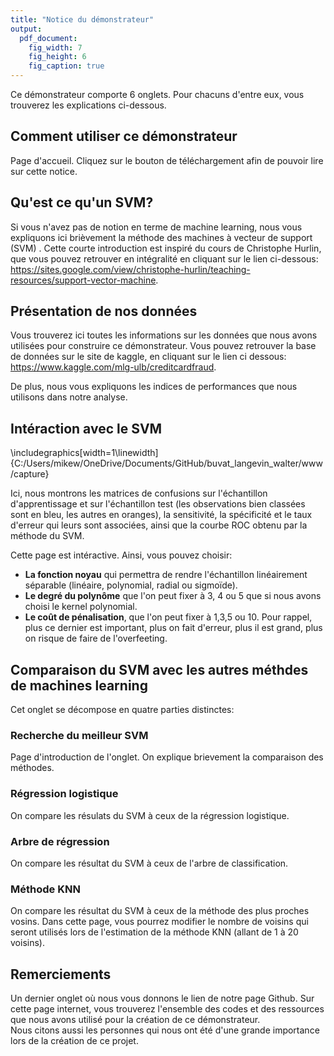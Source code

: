 ```yaml
---
title: "Notice du démonstrateur"
output:
  pdf_document:
    fig_width: 7
    fig_height: 6
    fig_caption: true
---
```




Ce démonstrateur comporte 6 onglets. Pour chacuns d'entre eux, vous trouverez les explications ci-dessous.

## Comment utiliser ce démonstrateur

Page d'accueil. Cliquez sur le bouton de téléchargement afin de pouvoir lire sur cette notice.

## Qu'est ce qu'un SVM?

Si vous n'avez pas de notion en terme de machine learning, nous vous expliquons ici brièvement la méthode des machines à vecteur de support (SVM) . Cette courte introduction est inspiré du cours de Christophe Hurlin, que vous pouvez retrouver en intégralité en cliquant sur le lien ci-dessous:  
<https://sites.google.com/view/christophe-hurlin/teaching-resources/support-vector-machine>.

## Présentation de nos données

Vous trouverez ici toutes les informations sur les données que nous avons utilisées pour construire ce démonstrateur. Vous pouvez retrouver la base de données sur le site de kaggle, en cliquant sur le lien ci dessous:   
<https://www.kaggle.com/mlg-ulb/creditcardfraud>. 

De plus, nous vous expliquons les indices de performances que nous utilisons dans notre analyse.

## Intéraction avec le SVM 



\includegraphics[width=1\linewidth]{C:/Users/mikew/OneDrive/Documents/GitHub/buvat_langevin_walter/www/capture} 


Ici, nous montrons les matrices de confusions sur l'échantillon d'apprentissage et sur l'échantillon test (les observations bien classées sont en bleu, les autres en oranges), la sensitivité, la spécificité et le taux d'erreur qui leurs sont associées, ainsi que la courbe ROC obtenu par la méthode du SVM.  

Cette page est intéractive. Ainsi, vous pouvez choisir:  
- **La fonction noyau** qui permettra de rendre l'échantillon linéairement séparable (linéaire, polynomial, radial ou sigmoïde).  
- **Le degré du polynôme** que l'on peut fixer à 3, 4 ou 5 que si nous avons choisi  le kernel polynomial.    
- **Le coût de pénalisation**, que l'on peut fixer à 1,3,5 ou 10. Pour rappel, plus ce dernier est important, plus on fait d'erreur, plus il est grand, plus on risque de faire de l'overfeeting. 

## Comparaison du SVM avec les autres méthdes de machines learning

Cet onglet se décompose en quatre parties distinctes:  

### Recherche du meilleur SVM

Page d'introduction de l'onglet. On explique brievement la comparaison des méthodes.

### Régression logistique

On compare les résulats du SVM à ceux de la régression logistique.

### Arbre de régression

On compare les résultat du SVM à ceux de l'arbre de classification.

### Méthode KNN

On compare les résultat du SVM à ceux de la méthode des plus proches vosins.  Dans cette page, vous pourrez modifier le nombre de voisins qui seront utilisés lors de l'estimation de la méthode KNN (allant de 1 à 20 voisins).  

## Remerciements

Un dernier onglet où nous vous donnons le lien de notre page Github. Sur cette page internet, vous trouverez l'ensemble des codes et des ressources que nous avons utilisé pour la création de ce démonstrateur.  
Nous citons aussi les personnes qui nous ont été d'une grande importance lors de la création de ce projet.

